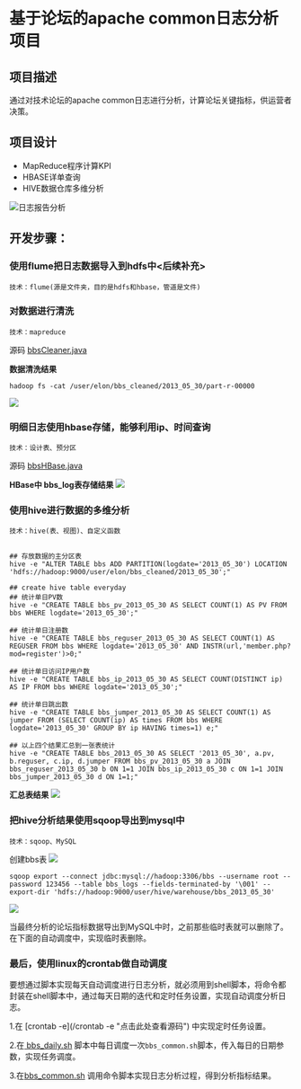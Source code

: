 # 基于论坛的apache common日志分析项目
## 项目描述
通过对技术论坛的apache common日志进行分析，计算论坛关键指标，供运营者决策。

## 项目设计
- MapReduce程序计算KPI
- HBASE详单查询
- HIVE数据仓库多维分析

![日志报告分析](https://i.imgur.com/q2Bl7G6.png)

## 开发步骤：
### 使用flume把日志数据导入到hdfs中<后续补充>
	技术：flume(源是文件夹，目的是hdfs和hbase，管道是文件)
### 对数据进行清洗
	技术：mapreduce
源码 [bbsCleaner.java](/src/com/elon33/bbs/bbsCleaner.java "点击此处查看源码")

**数据清洗结果**

	hadoop fs -cat /user/elon/bbs_cleaned/2013_05_30/part-r-00000
	
![](https://i.imgur.com/6PPetpR.png)
### 明细日志使用hbase存储，能够利用ip、时间查询
	技术：设计表、预分区
源码 [bbsHBase.java](/src/com/elon33/bbs/bbsHBase.java "点击此处查看源码")

**HBase中 bbs_log表存储结果**
![](https://i.imgur.com/vOGjQt7.png)
### 使用hive进行数据的多维分析
	技术：hive(表、视图)、自定义函数


	## 存放数据的主分区表
	hive -e "ALTER TABLE bbs ADD PARTITION(logdate='2013_05_30') LOCATION 'hdfs://hadoop:9000/user/elon/bbs_cleaned/2013_05_30';"
	
	## create hive table everyday
	## 统计单日PV数
	hive -e "CREATE TABLE bbs_pv_2013_05_30 AS SELECT COUNT(1) AS PV FROM bbs WHERE logdate='2013_05_30';"
	
	## 统计单日注册数
	hive -e "CREATE TABLE bbs_reguser_2013_05_30 AS SELECT COUNT(1) AS REGUSER FROM bbs WHERE logdate='2013_05_30' AND INSTR(url,'member.php?mod=register')>0;"

	## 统计单日访问IP用户数
	hive -e "CREATE TABLE bbs_ip_2013_05_30 AS SELECT COUNT(DISTINCT ip) AS IP FROM bbs WHERE logdate='2013_05_30';"

	## 统计单日跳出数
	hive -e "CREATE TABLE bbs_jumper_2013_05_30 AS SELECT COUNT(1) AS jumper FROM (SELECT COUNT(ip) AS times FROM bbs WHERE logdate='2013_05_30' GROUP BY ip HAVING times=1) e;"

	## 以上四个结果汇总到一张表统计
	hive -e "CREATE TABLE bbs_2013_05_30 AS SELECT '2013_05_30', a.pv, b.reguser, c.ip, d.jumper FROM bbs_pv_2013_05_30 a JOIN bbs_reguser_2013_05_30 b ON 1=1 JOIN bbs_ip_2013_05_30 c ON 1=1 JOIN bbs_jumper_2013_05_30 d ON 1=1;"

**汇总表结果**
![](https://i.imgur.com/u5Kbhiq.png)

### 把hive分析结果使用sqoop导出到mysql中
	技术：sqoop、MySQL
创建bbs表
![](https://i.imgur.com/s8mmGHM.png)

	sqoop export --connect jdbc:mysql://hadoop:3306/bbs --username root --password 123456 --table bbs_logs --fields-terminated-by '\001' --export-dir 'hdfs://hadoop:9000/user/hive/warehouse/bbs_2013_05_30'
	
![](https://i.imgur.com/9sF6ZQm.png)

当最终分析的论坛指标数据导出到MySQL中时，之前那些临时表就可以删除了。在下面的自动调度中，实现临时表删除。

### 最后，使用linux的crontab做自动调度

要想通过脚本实现每天自动调度进行日志分析，就必须用到shell脚本，将命令都封装在shell脚本中，通过每天日期的迭代和定时任务设置，实现自动调度分析日志。

1.在 [crontab -e](/crontab -e "点击此处查看源码") 中实现定时任务设置。

2.在[ bbs_daily.sh](/bbs_daily.sh) 脚本中每日调度一次`bbs_common.sh`脚本，传入每日的日期参数，实现任务调度。

3.在[bbs_common.sh](/bbs_common.sh) 调用命令脚本实现日志分析过程，得到分析指标结果。
